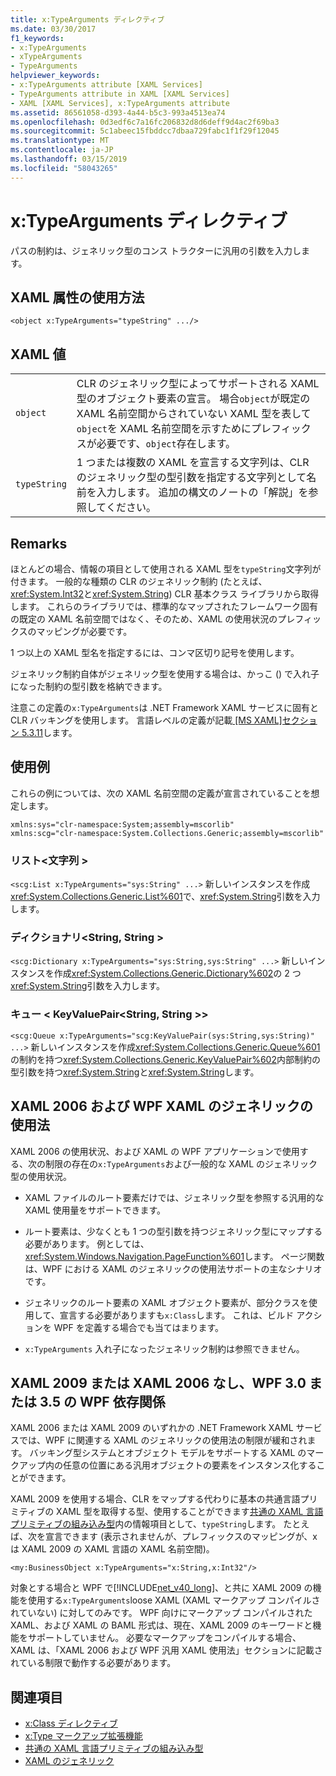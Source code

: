 ```yaml
---
title: x:TypeArguments ディレクティブ
ms.date: 03/30/2017
f1_keywords:
- x:TypeArguments
- xTypeArguments
- TypeArguments
helpviewer_keywords:
- x:TypeArguments attribute [XAML Services]
- TypeArguments attribute in XAML [XAML Services]
- XAML [XAML Services], x:TypeArguments attribute
ms.assetid: 86561058-d393-4a44-b5c3-993a4513ea74
ms.openlocfilehash: 0d3edf6c7a16fc206832d8d6deff9d4ac2f69ba3
ms.sourcegitcommit: 5c1abeec15fbddcc7dbaa729fabc1f1f29f12045
ms.translationtype: MT
ms.contentlocale: ja-JP
ms.lasthandoff: 03/15/2019
ms.locfileid: "58043265"
---
```

# <a name="xtypearguments-directive"></a>x:TypeArguments ディレクティブ
パスの制約は、ジェネリック型のコンス トラクターに汎用の引数を入力します。  
  
## <a name="xaml-attribute-usage"></a>XAML 属性の使用方法  
  
```xaml  
<object x:TypeArguments="typeString" .../>  
```  
  
## <a name="xaml-values"></a>XAML 値  
  
|||  
|-|-|  
|`object`|CLR のジェネリック型によってサポートされる XAML 型のオブジェクト要素の宣言。 場合`object`が既定の XAML 名前空間からされていない XAML 型を表して`object`を XAML 名前空間を示すためにプレフィックスが必要です、`object`存在します。|  
|`typeString`|1 つまたは複数の XAML を宣言する文字列は、CLR のジェネリック型の型引数を指定する文字列として名前を入力します。 追加の構文のノートの「解説」を参照してください。|  
  
## <a name="remarks"></a>Remarks  
 ほとんどの場合、情報の項目として使用される XAML 型を`typeString`文字列が付きます。 一般的な種類の CLR のジェネリック制約 (たとえば、<xref:System.Int32>と<xref:System.String>) CLR 基本クラス ライブラリから取得します。 これらのライブラリでは、標準的なマップされたフレームワーク固有の既定の XAML 名前空間ではなく、そのため、XAML の使用状況のプレフィックスのマッピングが必要です。  
  
 1 つ以上の XAML 型名を指定するには、コンマ区切り記号を使用します。  
  
 ジェネリック制約自体がジェネリック型を使用する場合は、かっこ () で入れ子になった制約の型引数を格納できます。  
  
 注意この定義の`x:TypeArguments`は .NET Framework XAML サービスに固有と CLR バッキングを使用します。 言語レベルの定義が記載[ \[MS XAML\]セクション 5.3.11](https://go.microsoft.com/fwlink/?LinkId=114525)します。  
  
## <a name="usage-examples"></a>使用例  
 これらの例については、次の XAML 名前空間の定義が宣言されていることを想定します。  
  
```  
xmlns:sys="clr-namespace:System;assembly=mscorlib"  
xmlns:scg="clr-namespace:System.Collections.Generic;assembly=mscorlib"  
```  
  
### <a name="liststring"></a>リスト\<文字列 >  
 `<scg:List x:TypeArguments="sys:String" ...>` 新しいインスタンスを作成<xref:System.Collections.Generic.List%601>で、<xref:System.String>引数を入力します。  
  
### <a name="dictionarystringstring"></a>ディクショナリ\<String, String >  
 `<scg:Dictionary x:TypeArguments="sys:String,sys:String" ...>` 新しいインスタンスを作成<xref:System.Collections.Generic.Dictionary%602>の 2 つ<xref:System.String>引数を入力します。  
  
### <a name="queuekeyvaluepairstringstring"></a>キュー < KeyValuePair\<String, String >>  
 `<scg:Queue x:TypeArguments="scg:KeyValuePair(sys:String,sys:String)" ...>` 新しいインスタンスを作成<xref:System.Collections.Generic.Queue%601>の制約を持つ<xref:System.Collections.Generic.KeyValuePair%602>内部制約の型引数を持つ<xref:System.String>と<xref:System.String>します。  
  
## <a name="xaml-2006-and-wpf-generic-xaml-usages"></a>XAML 2006 および WPF XAML のジェネリックの使用法  
 XAML 2006 の使用状況、および XAML の WPF アプリケーションで使用する、次の制限の存在の`x:TypeArguments`および一般的な XAML のジェネリック型の使用状況。  
  
-   XAML ファイルのルート要素だけでは、ジェネリック型を参照する汎用的な XAML 使用量をサポートできます。  
  
-   ルート要素は、少なくとも 1 つの型引数を持つジェネリック型にマップする必要があります。 例としては、<xref:System.Windows.Navigation.PageFunction%601>します。 ページ関数は、WPF における XAML のジェネリックの使用法サポートの主なシナリオです。  
  
-   ジェネリックのルート要素の XAML オブジェクト要素が、部分クラスを使用して、宣言する必要がありますも`x:Class`します。 これは、ビルド アクションを WPF を定義する場合でも当てはまります。  
  
-   `x:TypeArguments` 入れ子になったジェネリック制約は参照できません。  
  
## <a name="xaml-2009-or-xaml-2006-with-no-wpf-30-or-wpf-35-dependency"></a>XAML 2009 または XAML 2006 なし、WPF 3.0 または 3.5 の WPF 依存関係  
 XAML 2006 または XAML 2009 のいずれかの .NET Framework XAML サービスでは、WPF に関連する XAML のジェネリックの使用法の制限が緩和されます。 バッキング型システムとオブジェクト モデルをサポートする XAML のマークアップ内の任意の位置にある汎用オブジェクトの要素をインスタンス化することができます。  
  
 XAML 2009 を使用する場合、CLR をマップする代わりに基本の共通言語プリミティブの XAML 型を取得する型、使用することができます[共通の XAML 言語プリミティブの組み込み型](built-in-types-for-common-xaml-language-primitives.md)内の情報項目として、`typeString`します。 たとえば、次を宣言できます (表示されませんが、プレフィックスのマッピングが、x は XAML 2009 の XAML 言語の XAML 名前空間)。  
  
```xaml  
<my:BusinessObject x:TypeArguments="x:String,x:Int32"/>  
```  
  
 対象とする場合と WPF で[!INCLUDE[net_v40_long](../../../includes/net-v40-long-md.md)]、と共に XAML 2009 の機能を使用する`x:TypeArguments`loose XAML (XAML マークアップ コンパイルされていない) に対してのみです。 WPF 向けにマークアップ コンパイルされた XAML、および XAML の BAML 形式は、現在、XAML 2009 のキーワードと機能をサポートしていません。 必要なマークアップをコンパイルする場合、XAML は、「XAML 2006 および WPF 汎用 XAML 使用法」セクションに記載されている制限で動作する必要があります。  
  
## <a name="see-also"></a>関連項目
- [x:Class ディレクティブ](x-class-directive.md)
- [x:Type マークアップ拡張機能](x-type-markup-extension.md)
- [共通の XAML 言語プリミティブの組み込み型](built-in-types-for-common-xaml-language-primitives.md)
- [XAML のジェネリック](generics-in-xaml.md)
